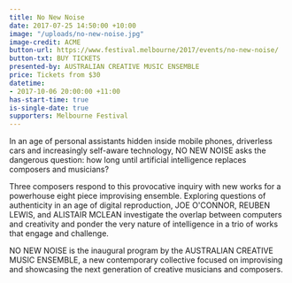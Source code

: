 ```yaml
---
title: No New Noise
date: 2017-07-25 14:50:00 +10:00
image: "/uploads/no-new-noise.jpg"
image-credit: ACME
button-url: https://www.festival.melbourne/2017/events/no-new-noise/
button-txt: BUY TICKETS
presented-by: AUSTRALIAN CREATIVE MUSIC ENSEMBLE
price: Tickets from $30
datetime:
- 2017-10-06 20:00:00 +11:00
has-start-time: true
is-single-date: true
supporters: Melbourne Festival
---
```


In an age of personal assistants hidden inside mobile phones, driverless cars and increasingly self-aware technology, NO NEW NOISE asks the dangerous question: how long until artificial intelligence replaces composers
and musicians?

Three composers respond to this provocative inquiry with new works for a powerhouse eight piece improvising ensemble. Exploring questions of authenticity in an age of digital reproduction, JOE O'CONNOR, REUBEN LEWIS, and ALISTAIR MCLEAN investigate the overlap between computers and creativity and ponder the very nature of intelligence in a trio of works that engage and challenge.

NO NEW NOISE is the inaugural program by the AUSTRALIAN CREATIVE MUSIC ENSEMBLE, a new contemporary collective focused on improvising and showcasing the next generation of creative musicians and composers.
